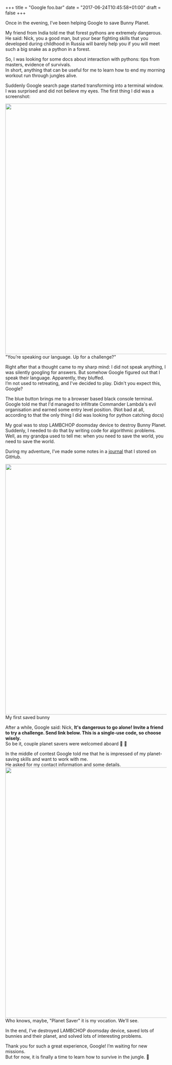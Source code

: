 +++
title = "Google foo.bar"
date = "2017-06-24T10:45:58+01:00"
draft = false
+++

Once in the evening, I’ve been helping Google to save Bunny Planet.
 
My friend from India told me that forest pythons are extremely dangerous.  
He said: Nick, you a good man, but your bear fighting skills that you developed during childhood in Russia will barely help you if you will meet such a big snake as a python in a forest.  

So, I was looking for some docs about interaction with pythons: tips from masters, evidence of survivals.  
In short, anything that can be useful for me to learn how to end my morning workout run through jungles alive.
 
Suddenly Google search page started transforming into a terminal window.  
I was surprised and did not believe my eyes. The first thing I did was a screenshot:

<img src="/blog/static/post/google-foo.bar_1.png" width="780" />  
"You’re speaking our language. Up for a challenge?"
 
Right after that a thought came to my sharp mind: I did not speak anything, I was silently googling for answers. But somehow Google figured out that I speak their language. Apparently, they bluffed.  
I’m not used to retreating, and I've decided to play. Didn't you expect this, Google?
 
The blue button brings me to a browser based black console terminal.
Google told me that I'd managed to infiltrate Commander Lambda's evil organisation and earned some entry level position. (Not bad at all, according to that the only thing I did was looking for python catching docs)  

My goal was to stop LAMBCHOP doomsday device to destroy Bunny Planet.  
Suddenly, I needed to do that by writing code for algorithmic problems.  
Well, as my grandpa used to tell me: when you need to save the world, you need to save the world.
 
During my adventure, I’ve made some notes in a [journal](https://github.com/nkapliev/google-foo.bar) that I stored on GitHub.  

<img src="/blog/static/post/google-foo.bar_2.png" width="780">  
My first saved bunny

After a while, Google said: Nick, **It's dangerous to go alone! Invite a friend to try a challenge. Send link below. This is a single-use code, so choose wisely.**  
So be it, couple planet savers were welcomed aboard :bear: :bear:

In the middle of contest Google told me that he is impressed of my planet-saving skills and want to work with me.  
He asked for my contact information and some details.  
<img src="/blog/static/post/google-foo.bar_3.png" width="780" />  
Who knows, maybe, "Planet Saver" it is my vocation. We'll see.  

In the end, I’ve destroyed LAMBCHOP doomsday device, saved lots of bunnies and their planet, and solved lots of interesting problems.  

Thank you for such a great experience, Google! I’m waiting for new missions.  
But for now, it is finally a time to learn how to survive in the jungle. :snake:
 
